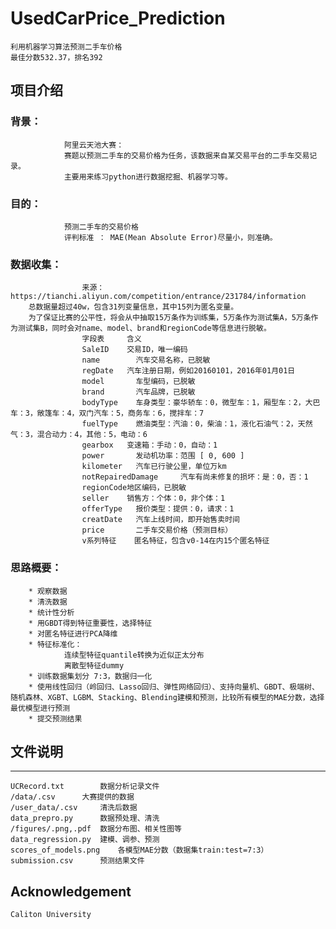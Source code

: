 # UsedCarPrice_Prediction
    利用机器学习算法预测二手车价格
    最佳分数532.37，排名392

## 项目介绍
### 背景：
				阿里云天池大赛：
				赛题以预测二手车的交易价格为任务，该数据来自某交易平台的二手车交易记录。
				主要用来练习python进行数据挖掘、机器学习等。
### 目的：
				预测二手车的交易价格
				评判标准 ： MAE(Mean Absolute Error)尽量小，则准确。
### 数据收集：
					来源：https://tianchi.aliyun.com/competition/entrance/231784/information
        总数据量超过40w，包含31列变量信息，其中15列为匿名变量。
        为了保证比赛的公平性，将会从中抽取15万条作为训练集，5万条作为测试集A，5万条作为测试集B，同时会对name、model、brand和regionCode等信息进行脱敏。
					字段表	    含义
					SaleID	  交易ID，唯一编码
					name	    汽车交易名称，已脱敏
					regDate	  汽车注册日期，例如20160101，2016年01月01日
					model	    车型编码，已脱敏
					brand	    汽车品牌，已脱敏
					bodyType	车身类型：豪华轿车：0，微型车：1，厢型车：2，大巴车：3，敞篷车：4，双门汽车：5，商务车：6，搅拌车：7
					fuelType	燃油类型：汽油：0，柴油：1，液化石油气：2，天然气：3，混合动力：4，其他：5，电动：6
					gearbox	  变速箱：手动：0，自动：1
					power	    发动机功率：范围 [ 0, 600 ]
					kilometer	汽车已行驶公里，单位万km
					notRepairedDamage	  汽车有尚未修复的损坏：是：0，否：1
					regionCode地区编码，已脱敏
					seller	  销售方：个体：0，非个体：1
					offerType	报价类型：提供：0，请求：1
					creatDate	汽车上线时间，即开始售卖时间
					price	    二手车交易价格（预测目标）
					v系列特征	 匿名特征，包含v0-14在内15个匿名特征
### 思路概要：
        * 观察数据
        * 清洗数据
        * 统计性分析
        * 用GBDT得到特征重要性，选择特征
        * 对匿名特征进行PCA降维
        * 特征标准化：
				连续型特征quantile转换为近似正太分布
				离散型特征dummy
        * 训练数据集划分 7:3，数据归一化
        * 使用线性回归（岭回归、Lasso回归、弹性网络回归）、支持向量机、GBDT、极端树、随机森林、XGBT、LGBM、Stacking、Blending建模和预测，比较所有模型的MAE分数，选择最优模型进行预测
        * 提交预测结果
        
## 文件说明
---
	UCRecord.txt		数据分析记录文件
	/data/.csv		大赛提供的数据
	/user_data/.csv		清洗后数据
	data_prepro.py		数据预处理、清洗
	/figures/.png,.pdf	数据分布图、相关性图等
	data_regression.py	建模、调参、预测
	scores_of_models.png	各模型MAE分数（数据集train:test=7:3）
	submission.csv		预测结果文件
## Acknowledgement
	Caliton University
